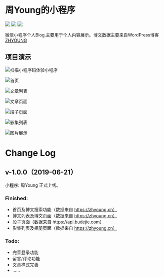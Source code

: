 # 周Young的小程序

![](https://img.shields.io/badge/version-1.0.0-blue.svg)
![](https://img.shields.io/badge/基础库-2.7.1-blue.svg)
![](https://img.shields.io/badge/license-Apache-2.0-green.svg)

微信小程序个人Blog,主要用于个人内容展示。博文数据主要来自WordPress博客[ZHYOUNG](https://zhyoung.cn)

## 项目演示

![扫描小程序码体验小程序](https://github.com/zhyounger/my-applet/raw/master/img/applet.jpg)

![首页](https://github.com/zhyounger/my-applet/raw/master/img/home.png)

![文章列表](https://github.com/zhyounger/my-applet/raw/master/img/archive.png)

![文章页面](https://github.com/zhyounger/my-applet/raw/master/img/post.png)

![段子页面](https://github.com/zhyounger/my-applet/raw/master/img/word.png)

![影集列表](https://github.com/zhyounger/my-applet/raw/master/img/photo-list.png)

![图片展示](https://github.com/zhyounger/my-applet/raw/master/img/photo.png)

# Change Log

## v-1.0.0（2019-06-21）

小程序: 周Young 正式上线。

### Finished:
- 首页及博文搜索功能（数据来自 https://zhyoung.cn）
- 博文列表及博文页面（数据来自 https://zhyoung.cn）
- 段子页面（数据来自 https://api.budejie.com）
- 影集列表及相册页面（数据来自 https://zhyoung.cn）

### Todo:
- 完善登录功能
- 留言/评论功能
- 文章样式完善
- ......
